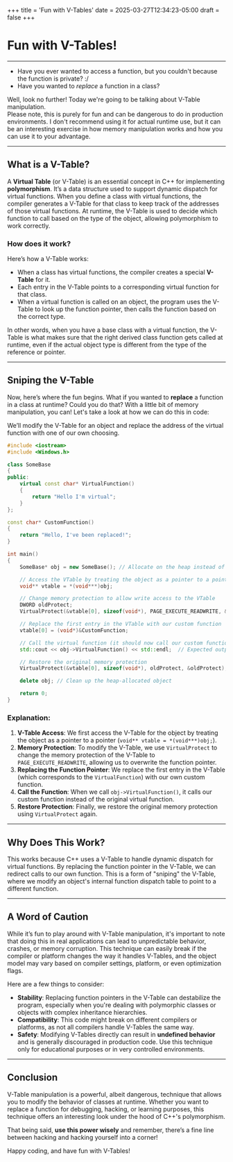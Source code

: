 +++
title = 'Fun with V-Tables'
date = 2025-03-27T12:34:23-05:00
draft = false
+++

# Fun with V-Tables!

---

* Have you ever wanted to access a function, but you couldn't because the function is private? :/
* Have you wanted to *replace* a function in a class?

Well, look no further! Today we're going to be talking about V-Table manipulation.  
Please note, this is purely for fun and can be dangerous to do in production environments. I don't recommend using it for actual runtime use, but it can be an interesting exercise in how memory manipulation works and how you can use it to your advantage.

---

## What is a V-Table?

A **Virtual Table** (or V-Table) is an essential concept in C++ for implementing **polymorphism**. It’s a data structure used to support dynamic dispatch for virtual functions. When you define a class with virtual functions, the compiler generates a V-Table for that class to keep track of the addresses of those virtual functions. At runtime, the V-Table is used to decide which function to call based on the type of the object, allowing polymorphism to work correctly.

### How does it work?

Here’s how a V-Table works:
- When a class has virtual functions, the compiler creates a special **V-Table** for it.
- Each entry in the V-Table points to a corresponding virtual function for that class.
- When a virtual function is called on an object, the program uses the V-Table to look up the function pointer, then calls the function based on the correct type.

In other words, when you have a base class with a virtual function, the V-Table is what makes sure that the right derived class function gets called at runtime, even if the actual object type is different from the type of the reference or pointer.

---

## Sniping the V-Table

Now, here’s where the fun begins. What if you wanted to **replace** a function in a class at runtime? Could you do that? With a little bit of memory manipulation, you can! Let's take a look at how we can do this in code:

We’ll modify the V-Table for an object and replace the address of the virtual function with one of our own choosing.

```cpp
#include <iostream>
#include <Windows.h>

class SomeBase
{
public:
    virtual const char* VirtualFunction()
    {
        return "Hello I'm virtual";
    }
};

const char* CustomFunction()
{
    return "Hello, I've been replaced!";
}

int main()
{
    SomeBase* obj = new SomeBase(); // Allocate on the heap instead of stack

    // Access the VTable by treating the object as a pointer to a pointer
    void** vtable = *(void***)obj;

    // Change memory protection to allow write access to the VTable
    DWORD oldProtect;
    VirtualProtect(&vtable[0], sizeof(void*), PAGE_EXECUTE_READWRITE, &oldProtect);

    // Replace the first entry in the VTable with our custom function
    vtable[0] = (void*)&CustomFunction;

    // Call the virtual function (it should now call our custom function)
    std::cout << obj->VirtualFunction() << std::endl;  // Expected output: "Hello, I've been replaced!"

    // Restore the original memory protection
    VirtualProtect(&vtable[0], sizeof(void*), oldProtect, &oldProtect);

    delete obj; // Clean up the heap-allocated object

    return 0;
}
```

### Explanation:
1. **V-Table Access**: We first access the V-Table for the object by treating the object as a pointer to a pointer (`void** vtable = *(void***)obj;`).
2. **Memory Protection**: To modify the V-Table, we use `VirtualProtect` to change the memory protection of the V-Table to `PAGE_EXECUTE_READWRITE`, allowing us to overwrite the function pointer.
3. **Replacing the Function Pointer**: We replace the first entry in the V-Table (which corresponds to the `VirtualFunction`) with our own custom function.
4. **Call the Function**: When we call `obj->VirtualFunction()`, it calls our custom function instead of the original virtual function.
5. **Restore Protection**: Finally, we restore the original memory protection using `VirtualProtect` again.

---

## Why Does This Work?

This works because C++ uses a V-Table to handle dynamic dispatch for virtual functions. By replacing the function pointer in the V-Table, we can redirect calls to our own function. This is a form of "sniping" the V-Table, where we modify an object's internal function dispatch table to point to a different function.

---

## A Word of Caution

While it’s fun to play around with V-Table manipulation, it's important to note that doing this in real applications can lead to unpredictable behavior, crashes, or memory corruption. This technique can easily break if the compiler or platform changes the way it handles V-Tables, and the object model may vary based on compiler settings, platform, or even optimization flags.

Here are a few things to consider:
- **Stability**: Replacing function pointers in the V-Table can destabilize the program, especially when you're dealing with polymorphic classes or objects with complex inheritance hierarchies.
- **Compatibility**: This code might break on different compilers or platforms, as not all compilers handle V-Tables the same way.
- **Safety**: Modifying V-Tables directly can result in **undefined behavior** and is generally discouraged in production code. Use this technique only for educational purposes or in very controlled environments.

---

## Conclusion

V-Table manipulation is a powerful, albeit dangerous, technique that allows you to modify the behavior of classes at runtime. Whether you want to replace a function for debugging, hacking, or learning purposes, this technique offers an interesting look under the hood of C++'s polymorphism.

That being said, **use this power wisely** and remember, there’s a fine line between hacking and hacking yourself into a corner!

Happy coding, and have fun with V-Tables!

